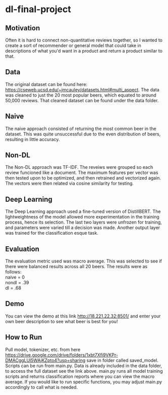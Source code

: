 # dl-final-project

## Motivation
Often it is hard to connect non-quantitative reviews together, so I wanted to create a sort of recommender or general model that could take in descriptions of what you'd want in a product and return a product similar to that.
## Data
The original dataset can be found here: https://cseweb.ucsd.edu/~jmcauley/datasets.html#multi_aspect.
The data was cleaned to just the 20 most popular beers, which equated to around 50,000 reviews. That cleaned dataset can be found under the data folder.
## Naive
The naive approach consisted of returning the most common beer in the dataset. This was quite unsuccessful due to the even distribution of beers, resulting in little accuracy.
## Non-DL
The Non-DL approach was TF-IDF. The reveiws were grouped so each review funcioned like a document. The maximum features per vector was then tested upon to be optimized, and then retrained and vectorized again. The vectors were then related via cosine similarity for testing.
## Deep Learning
The Deep Learning approach used a fine-tuned version of DistillBERT. The lightweightness of the model allowed more experimentation in the training process, hence its selection. The last two layers were unfrozen for training, and parameters were varied till a decision was made. Another output layer was trained for the classification esque task.
## Evaluation
The evaluation metric used was macro average. This was selected to see if there were balanced results across all 20 beers. The results were as follows:
<br/> naive = 0
<br/> nondl = .39
<br/> dl = .68
## Demo
You can view the demo at this link http://18.221.22.32:8501/ and enter your own beer description to see what beer is best for you!
## How to Run
Pull model, tokenizer, etc. from here https://drive.google.com/drive/folders/1xbt7Xfi9VKPr-DMACggLUl5WAjKZpto4?usp=sharing save in folder called saved_model.
Scripts can be run from main.py. Data is already included in the data folder, to access the full dataset see the link above. main.py runs all model training scripts and returns classification reports where you can view the macro average. If you would like to run specific functions, you may adjust main.py accordingly to call what is needed.